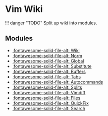 Vim Wiki
===

!!! danger "TODO"
    Split up wiki into modules.

Modules
---

- [:fontawesome-solid-file-alt: Wiki](wiki.md)
- [:fontawesome-solid-file-alt: Norm](norm.md)
- [:fontawesome-solid-file-alt: Global](global.md)
- [:fontawesome-solid-file-alt: Substitute](substitute.md)
- [:fontawesome-solid-file-alt: Buffers](buffers.md)
- [:fontawesome-solid-file-alt: Tabs](tabs.md)
- [:fontawesome-solid-file-alt: Autocommands](autocommands.md)
- [:fontawesome-solid-file-alt: Splits](splits.md)
- [:fontawesome-solid-file-alt: Vimdiff](vimdiff.md)
- [:fontawesome-solid-file-alt: Files](files.md)
- [:fontawesome-solid-file-alt: QuickFix](quickfix.md)
- [:fontawesome-solid-file-alt: Search](search.md)
